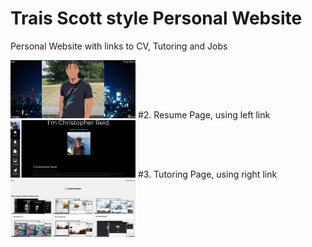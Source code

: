 # Trais Scott style Personal Website
Personal Website with links to CV, Tutoring and Jobs

<img src="frontpage.jpg" width="200">
#2. Resume Page, using left link
<img src="resume page.jpg" width="200">
#3. Tutoring Page, using right link
<img src="Progammingpage.jpg" width="200">

